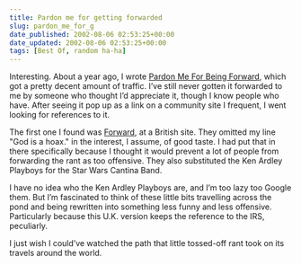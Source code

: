```yaml
---
title: Pardon me for getting forwarded
slug: pardon_me_for_g
date_published: 2002-08-06 02:53:25+00:00
date_updated: 2002-08-06 02:53:25+00:00
tags: [Best Of, random ha-ha]
---
```

Interesting. About a year ago, I wrote [Pardon Me For Being Forward](/2001/08/pardon-me-for-b.html), which got a pretty decent amount of traffic. I’ve still never gotten it forwarded to me by someone who thought I’d appreciate it, though I know people who have. After seeing it pop up as a link on a community site I frequent, I went looking for references to it.

The first one I found was [Forward](http://www.dingdongtwist.org.uk/Vol5/html/forward.html), at a British site. They omitted my line "God is a hoax." in the interest, I assume, of good taste. I had put that in there specifically because I thought it would prevent a lot of people from forwarding the rant as too offensive. They also substituted the Ken Ardley Playboys for the Star Wars Cantina Band.

I have no idea who the Ken Ardley Playboys are, and I’m too lazy too Google them. But I’m fascinated to think of these little bits travelling across the pond and being rewritten into something less funny and less offensive. Particularly because this U.K. version keeps the reference to the IRS, peculiarly.

I just wish I could’ve watched the path that little tossed-off rant took on its travels around the world.
